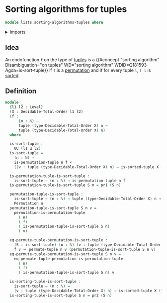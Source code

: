 # Sorting algorithms for tuples

```agda
module lists.sorting-algorithms-tuples where
```

<details><summary>Imports</summary>

```agda
open import elementary-number-theory.natural-numbers

open import finite-group-theory.permutations-standard-finite-types

open import foundation.cartesian-product-types
open import foundation.dependent-pair-types
open import foundation.identity-types
open import foundation.universe-levels

open import lists.permutation-tuples
open import lists.sorted-tuples
open import lists.tuples

open import order-theory.decidable-total-orders
```

</details>

## Idea

An endofunction `f` on the type of [tuples](tuples.tuples.md) is a
{{#concept "sorting algorithm" Disambiguation="on tuples" WD="sorting algorithm" WDID=Q181593 Agda=is-sort-tuple}}
if `f` is a [permutation](tuples.permutation-tuples.md) and if for every tuple
`l`, `f l` is [sorted](tuples.sorted-tuples.md).

## Definition

```agda
module _
  {l1 l2 : Level}
  (X : Decidable-Total-Order l1 l2)
  (f :
      {n : ℕ} →
      tuple (type-Decidable-Total-Order X) n →
      tuple (type-Decidable-Total-Order X) n)
  where

  is-sort-tuple :
    UU (l1 ⊔ l2)
  is-sort-tuple =
    (n : ℕ) →
    is-permutation-tuple n f ×
    ((v : tuple (type-Decidable-Total-Order X) n) → is-sorted-tuple X (f v))

  is-permutation-tuple-is-sort-tuple :
    is-sort-tuple → (n : ℕ) → is-permutation-tuple n f
  is-permutation-tuple-is-sort-tuple S n = pr1 (S n)

  permutation-tuple-is-sort-tuple :
    is-sort-tuple → (n : ℕ) → tuple (type-Decidable-Total-Order X) n →
    Permutation n
  permutation-tuple-is-sort-tuple S n v =
    permutation-is-permutation-tuple
      ( n)
      ( f)
      ( is-permutation-tuple-is-sort-tuple S n)
      ( v)

  eq-permute-tuple-permutation-is-sort-tuple :
    (S : is-sort-tuple) (n : ℕ) (v : tuple (type-Decidable-Total-Order X) n) →
    f v ＝ permute-tuple n v (permutation-tuple-is-sort-tuple S n v)
  eq-permute-tuple-permutation-is-sort-tuple S n v =
    eq-permute-tuple-permutation-is-permutation-tuple
      ( n)
      ( f)
      ( is-permutation-tuple-is-sort-tuple S n) v

  is-sorting-tuple-is-sort-tuple :
    is-sort-tuple → (n : ℕ) →
    (v : tuple (type-Decidable-Total-Order X) n) → is-sorted-tuple X (f v)
  is-sorting-tuple-is-sort-tuple S n = pr2 (S n)
```
